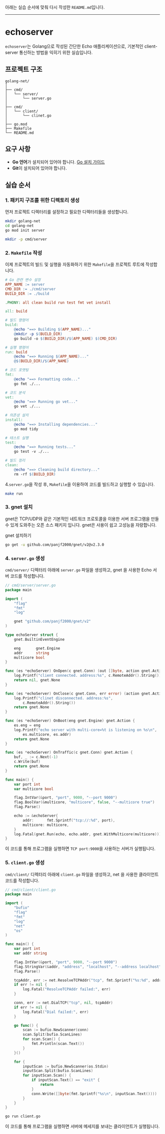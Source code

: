 아래는 실습 순서에 맞춰 다시 작성한 `README.md`입니다.

---

# echoserver

`echoserver`는 Golang으로 작성된 간단한 Echo 애플리케이션으로, 기본적인 client-server 통신하는 방법을 익히기 위한 실습입니다.


## 프로젝트 구조

```plaintext
golang-net/
│
├── cmd/
│   └── server/
│       └── server.go
│
├── cmd/
│   └── client/
│       └── clinet.go
│
├── go.mod
├── Makefile
└── README.md
```

## 요구 사항

- **Go 언어**가 설치되어 있어야 합니다. [Go 설치 가이드](https://golang.org/doc/install)
- **Git**이 설치되어 있어야 합니다.

## 실습 순서

### 1. 패키지 구조를 위한 디렉토리 생성

먼저 프로젝트 디렉터리를 설정하고 필요한 디렉터리들을 생성합니다.

```bash
mkdir golang-net
cd golang-net
go mod init server

mkdir -p cmd/server
```

### 2. `Makefile` 작성

이제 프로젝트의 빌드 및 실행을 자동화하기 위한 `Makefile`을 프로젝트 루트에 작성합니다.

```makefile
# Go 관련 변수 설정
APP_NAME := server
CMD_DIR := ./cmd/server
BUILD_DIR := ./build

.PHONY: all clean build run test fmt vet install

all: build

# 빌드 명령어
build:
	@echo "==> Building $(APP_NAME)..."
	@mkdir -p $(BUILD_DIR)
	go build -o $(BUILD_DIR)/$(APP_NAME) $(CMD_DIR)

# 실행 명령어
run: build
	@echo "==> Running $(APP_NAME)..."
	@$(BUILD_DIR)/$(APP_NAME)

# 코드 포맷팅
fmt:
	@echo "==> Formatting code..."
	go fmt ./...

# 코드 분석
vet:
	@echo "==> Running go vet..."
	go vet ./...

# 의존성 설치
install:
	@echo "==> Installing dependencies..."
	go mod tidy

# 테스트 실행
test:
	@echo "==> Running tests..."
	go test -v ./...

# 빌드 정리
clean:
	@echo "==> Cleaning build directory..."
	rm -rf $(BUILD_DIR)
```

4.`server.go`을 작성 후, `Makefile`을 이용하여 코드를 빌드하고 실행할 수 있습니다.

```bash
make run
```

### 3. gnet 설치
 gnet은 TCP/UDP와 같은 기본적인 네트워크 프로토콜을 이용한 서버 프로그램을 만들 수 있게 도와주는 오픈 소스 패키지 입니다.
 gnet은 사용이 쉽고 고성능을 자랑합니다.

 gnet 설치하기
```bash
go get -u github.com/panjf2000/gnet/v2@v2.3.0
```

### 4. `server.go` 생성

`cmd/server/` 디렉터리 아래에 `server.go` 파일을 생성하고, gnet 을 사용한 Echo 서버 코드를 작성합니다.

```go
// cmd/server/server.go
package main

import (
	"flag"
	"fmt"
	"log"

	gnet "github.com/panjf2000/gnet/v2"
)

type echoServer struct {
	gnet.BuiltinEventEngine

	eng       gnet.Engine
	addr      string
	multicore bool
}

func (es *echoServer) OnOpen(c gnet.Conn) (out []byte, action gnet.Action) {
	log.Printf("client connected. address:%s", c.RemoteAddr().String())
	return nil, gnet.None
}

func (es *echoServer) OnClose(c gnet.Conn, err error) (action gnet.Action) {
	log.Printf("clinet disconnected. address:%s",
		c.RemoteAddr().String())
	return gnet.None
}

func (es *echoServer) OnBoot(eng gnet.Engine) gnet.Action {
	es.eng = eng
	log.Printf("echo server with multi-core=%t is listening on %s\n",
		es.multicore, es.addr)
	return gnet.None
}

func (es *echoServer) OnTraffic(c gnet.Conn) gnet.Action {
	buf, _ := c.Next(-1)
	c.Write(buf)
	return gnet.None
}

func main() {
	var port int
	var multicore bool

	flag.IntVar(&port, "port", 9000, "--port 9000")
	flag.BoolVar(&multicore, "multicore", false, "--multicore true")
	flag.Parse()

	echo := &echoServer{
		addr:      fmt.Sprintf("tcp://:%d", port),
		multicore: multicore,
	}
	log.Fatal(gnet.Run(echo, echo.addr, gnet.WithMulticore(multicore)))
}
```

이 코드를 통해 프로그램을 실행하면 `TCP port:9000`을 사용하는 서버가 실행됩니다.




### 5. `client.go` 생성

`cmd/client/` 디렉터리 아래에 `client.go` 파일을 생성하고, net 을 사용한 클라이언트 코드를 작성합니다.

```go
// cmd/client/client.go
package main

import (
	"bufio"
	"flag"
	"fmt"
	"log"
	"net"
	"os"
)

func main() {
	var port int
	var addr string

	flag.IntVar(&port, "port", 9000, "--port 9000")
	flag.StringVar(&addr, "address", "localhost", "--address localhost")
	flag.Parse()

	tcpAddr, err := net.ResolveTCPAddr("tcp", fmt.Sprintf("%s:%d", addr, port))
	if err != nil {
		log.Fatal("ResolveTCPAddr failed:", err)
	}

	conn, err := net.DialTCP("tcp", nil, tcpAddr)
	if err != nil {
		log.Fatal("Dial failed:", err)
	}

	go func() {
		scan := bufio.NewScanner(conn)
		scan.Split(bufio.ScanLines)
		for scan.Scan() {
			fmt.Println(scan.Text())
		}
	}()

	for {
		inputScan := bufio.NewScanner(os.Stdin)
		inputScan.Split(bufio.ScanLines)
		for inputScan.Scan() {
			if inputScan.Text() == "exit" {
				return
			}
			conn.Write([]byte(fmt.Sprintf("%s\n", inputScan.Text())))
		}
	}
}
```
```bash
go run client.go
```
이 코드를 통해 프로그램을 실행하면 서버에 메세지를 보내는 클라이언트가 실행됩니다.
